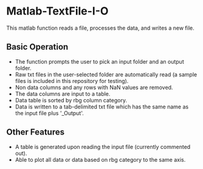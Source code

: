 # Matlab-TextFile-I-O
This matlab function reads a file, processes the data, and writes a new file.

## Basic Operation
- The function prompts the user to pick an input folder and an output folder.
- Raw txt files in the user-selected folder are automatically read (a sample files is included in this repository for testing).
- Non data columns and any rows with NaN values are removed.
- The data columns are input to a table.
- Data table is sorted by rbg column category.
- Data is written to a tab-delimited txt file which has the same name as the input file plus '_Output'.

## Other Features
- A table is generated upon reading the input file (currently commented out).
- Able to plot all data or data based on rbg category to the same axis.
